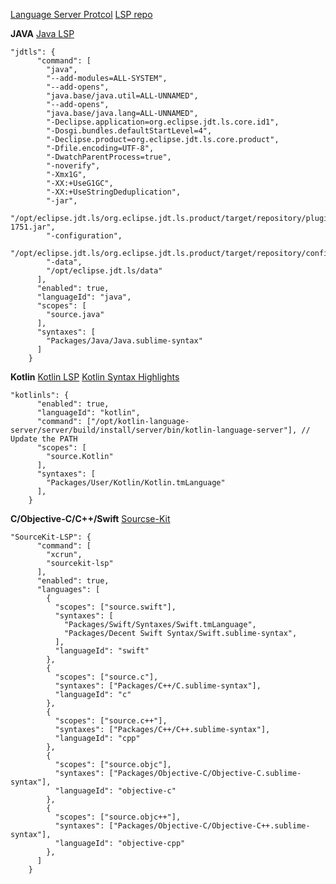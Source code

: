 [Language Server Protcol](https://microsoft.github.io/language-server-protocol/)
[LSP repo](https://github.com/sublimelsp/LSP)

**JAVA**
[Java LSP](https://github.com/eclipse/eclipse.jdt.ls)
```
"jdtls": {
      "command": [
        "java",
        "--add-modules=ALL-SYSTEM",
        "--add-opens",
        "java.base/java.util=ALL-UNNAMED",
        "--add-opens",
        "java.base/java.lang=ALL-UNNAMED",
        "-Declipse.application=org.eclipse.jdt.ls.core.id1",
        "-Dosgi.bundles.defaultStartLevel=4",
        "-Declipse.product=org.eclipse.jdt.ls.core.product",
        "-Dfile.encoding=UTF-8",
        "-DwatchParentProcess=true",
        "-noverify",
        "-Xmx1G",
        "-XX:+UseG1GC",
        "-XX:+UseStringDeduplication",
        "-jar",
        "/opt/eclipse.jdt.ls/org.eclipse.jdt.ls.product/target/repository/plugins/org.eclipse.equinox.launcher_1.5.200.v20180922-1751.jar",
        "-configuration",
        "/opt/eclipse.jdt.ls/org.eclipse.jdt.ls.product/target/repository/config_mac",
        "-data",
        "/opt/eclipse.jdt.ls/data"
      ],
      "enabled": true,
      "languageId": "java",
      "scopes": [
        "source.java"
      ],
      "syntaxes": [
        "Packages/Java/Java.sublime-syntax"
      ]
    }
```

**Kotlin**
[Kotlin LSP](https://github.com/fwcd/kotlin-language-server)
[Kotlin Syntax Highlights](https://github.com/Kotlin/kotlin-spec)
```
"kotlinls": {
      "enabled": true,
      "languageId": "kotlin",
      "command": ["/opt/kotlin-language-server/server/build/install/server/bin/kotlin-language-server"], // Update the PATH
      "scopes": [
        "source.Kotlin"
      ],
      "syntaxes": [
        "Packages/User/Kotlin/Kotlin.tmLanguage"
      ],
    }
```

**C/Objective-C/C++/Swift**
[Sourcse-Kit](https://github.com/apple/sourcekit-lsp)
```
"SourceKit-LSP": {
      "command": [
        "xcrun",
        "sourcekit-lsp"
      ],
      "enabled": true,
      "languages": [
        {
          "scopes": ["source.swift"],
          "syntaxes": [
            "Packages/Swift/Syntaxes/Swift.tmLanguage",
            "Packages/Decent Swift Syntax/Swift.sublime-syntax",
          ],
          "languageId": "swift"
        },
        {
          "scopes": ["source.c"],
          "syntaxes": ["Packages/C++/C.sublime-syntax"],
          "languageId": "c"
        },
        {
          "scopes": ["source.c++"],
          "syntaxes": ["Packages/C++/C++.sublime-syntax"],
          "languageId": "cpp"
        },
        {
          "scopes": ["source.objc"],
          "syntaxes": ["Packages/Objective-C/Objective-C.sublime-syntax"],
          "languageId": "objective-c"
        },
        {
          "scopes": ["source.objc++"],
          "syntaxes": ["Packages/Objective-C/Objective-C++.sublime-syntax"],
          "languageId": "objective-cpp"
        },
      ]
    }
```